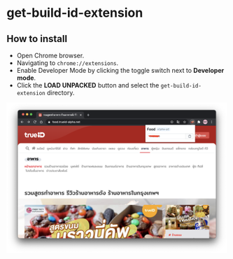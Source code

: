 # get-build-id-extension

## How to install

- Open Chrome browser.
- Navigating to `chrome://extensions`.
- Enable Developer Mode by clicking the toggle switch next to **Developer mode**.
- Click the **LOAD UNPACKED** button and select the `get-build-id-extension` directory.

![](screenshot.png)
